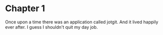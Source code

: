 # Chapter 1

Once upon a time there was an application called jotgit. And it lived happily
ever after. I guess I shouldn't quit my day job.
